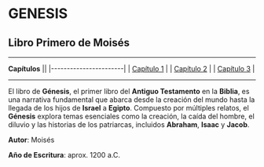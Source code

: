 # GENESIS

## Libro Primero de Moisés

---

**Capítulos** 
||
|-----------------------|
| [Capítulo 1](Cap1.md) |
| [Capítulo 2](Cap2.md) |
| [Capítulo 3](Cap3.md) |

---

El libro de **Génesis**, el primer libro del **Antiguo Testamento** en la **Biblia**, es una narrativa fundamental que abarca desde la creación del mundo hasta la llegada de los hijos de **Israel** a **Egipto**. Compuesto por múltiples relatos, el **Génesis** explora temas esenciales como la creación, la caída del hombre, el diluvio y las historias de los patriarcas, incluidos **Abraham**, **Isaac** y **Jacob**.

**Autor**: Moisés

**Año de Escritura**: aprox. 1200 a.C.
